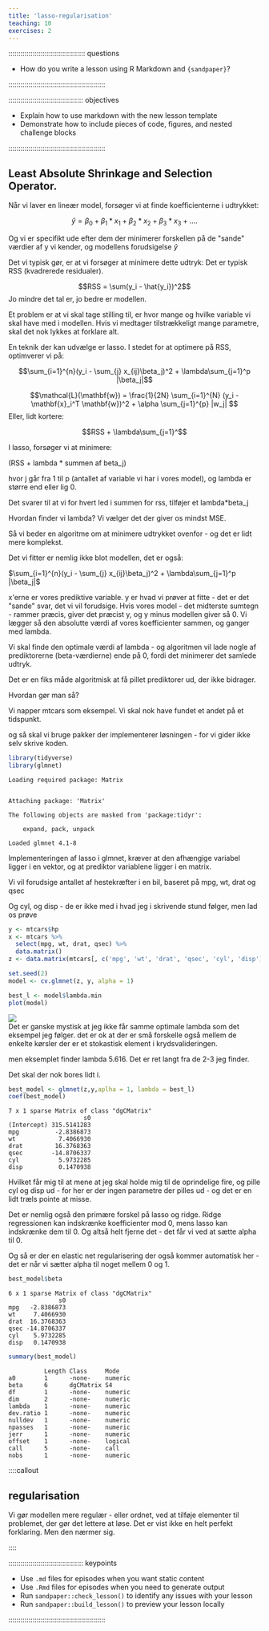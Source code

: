 ```yaml
---
title: 'lasso-regularisation'
teaching: 10
exercises: 2
---
```


:::::::::::::::::::::::::::::::::::::: questions 

- How do you write a lesson using R Markdown and `{sandpaper}`?

::::::::::::::::::::::::::::::::::::::::::::::::

::::::::::::::::::::::::::::::::::::: objectives

- Explain how to use markdown with the new lesson template
- Demonstrate how to include pieces of code, figures, and nested challenge blocks

::::::::::::::::::::::::::::::::::::::::::::::::





## Least Absolute Shrinkage and Selection Operator.

Når vi laver en lineær model, forsøger vi at finde koefficienterne i udtrykket:

$$\hat{y}= \beta_0 + \beta_1*x_1 + \beta_2*x_2 + \beta_3*x_3 +....$$

Og vi er specifikt ude efter dem der minimerer forskellen på de "sande" værdier
af y vi kender, og modellens forudsigelse $\hat{y}$

Det vi typisk gør, er at vi forsøger at minimere dette udtryk:
Det er typisk RSS (kvadrerede residualer).

$$RSS = \sum(y_i - \hat{y_i})^2$$
Jo mindre det tal er, jo bedre er modellen.

Et problem er at vi skal tage stilling til, er hvor mange og hvilke variable
vi skal have med i modellen. Hvis vi medtager tilstrækkeligt mange parametre,
skal det nok lykkes at forklare alt.

En teknik der kan udvælge er lasso. I stedet for at optimere på RSS, optimverer vi på:

$$\sum_{i=1}^{n}(y_i - \sum_{j} x_{ij}\beta_j)^2 + \lambda\sum_{j=1}^p |\beta_j|$$


$$\mathcal{L}(\mathbf{w}) = \frac{1}{2N} \sum_{i=1}^{N} (y_i - \mathbf{x}_i^T \mathbf{w})^2 + \alpha \sum_{j=1}^{p} |w_j|
$$
Eller, lidt kortere:

$$RSS + \lambda\sum_{j=1}^$$


I lasso, forsøger vi at minimere:

\(RSS + lambda * summen af beta_j\)

hvor j går fra 1 til p (antallet af variable vi har i vores model), og lambda
er større end eller lig 0.

Det svarer til at vi for hvert led i summen for rss, tilføjer et lambda*beta_j

Hvordan finder vi lambda? Vi vælger det der giver os mindst MSE.

Så vi beder en algoritme om at minimere udtrykket ovenfor - og det er lidt mere
komplekst.

Det vi fitter er nemlig ikke blot modellen, det er også:

$\sum_{i=1}^{n}(y_i - \sum_{j} x_{ij}\beta_j)^2 + \lambda\sum_{j=1}^p |\beta_j|$

x'erne er vores prediktive variable. y er hvad vi prøver at fitte - det er det
"sande" svar, det vi vil forudsige. Hvis vores model - det midterste sumtegn - 
rammer præcis, giver det præcist y, og y minus modellen giver så 0. 
Vi lægger så den absolutte værdi af vores koefficienter sammen, og ganger med 
lambda.

Vi skal finde den optimale værdi af lambda - og algoritmen vil lade nogle af 
prediktorerne (beta-værdierne) ende på 0, fordi det minimerer det samlede udtryk.

Det er en fiks måde algoritmisk at få pillet prediktorer ud, der ikke bidrager.

Hvordan gør man så?

Vi napper mtcars som eksempel. Vi skal nok have fundet et andet på et tidspunkt.

og så skal vi bruge pakker der implementerer løsningen - for vi gider ikke selv
skrive koden.


``` r
library(tidyverse)
library(glmnet)
```

``` output
Loading required package: Matrix
```

``` output

Attaching package: 'Matrix'
```

``` output
The following objects are masked from 'package:tidyr':

    expand, pack, unpack
```

``` output
Loaded glmnet 4.1-8
```

Implementeringen af lasso i glmnet, kræver at den afhængige variabel ligger i en
vektor, og at prediktor variablene ligger i en matrix.

Vi vil forudsige antallet af hestekræfter i en bil, baseret på mpg, wt, drat og
qsec

Og cyl, og disp - de er ikke med i hvad jeg i skrivende stund følger, men lad os prøve


``` r
y <- mtcars$hp
x <- mtcars %>% 
  select(mpg, wt, drat, qsec) %>% 
  data.matrix()
z <- data.matrix(mtcars[, c('mpg', 'wt', 'drat', 'qsec', 'cyl', 'disp')])
```



``` r
set.seed(2)
model <- cv.glmnet(z, y, alpha = 1)

best_l <- model$lambda.min
plot(model)
```

<img src="fig/lasso-regularisation-rendered-unnamed-chunk-4-1.png" style="display: block; margin: auto;" />
Det er ganske mystisk at jeg ikke får samme optimale lambda som det eksempel
jeg følger. det er ok at der er små forskelle også mellem de enkelte kørsler 
der er et stokastisk element i krydsvalideringen.

men eksemplet finder lambda 5.616. Det er ret langt fra de 2-3 jeg finder.

Det skal der nok bores lidt i.


``` r
best_model <- glmnet(z,y,aplha = 1, lambda = best_l)
coef(best_model)
```

``` output
7 x 1 sparse Matrix of class "dgCMatrix"
                     s0
(Intercept) 315.5141283
mpg          -2.8386873
wt            7.4066930
drat         16.3768363
qsec        -14.8706337
cyl           5.9732285
disp          0.1470938
```
Hvilket får mig til at mene at jeg skal holde mig til
de oprindelige fire, og pille cyl og disp ud - for her er der ingen
parametre der pilles ud - og det er en lidt træls pointe at misse.

Det er nemlig også den primære forskel på lasso og ridge. Ridge regressionen 
kan indskrænke koefficienter mod 0, mens lasso kan indskrænke dem til 0. Og altså helt
fjerne det - det får vi ved at sætte alpha til 0.

Og så er der en elastic net regularisering der også kommer automatisk her - det er 
når vi sætter alpha til noget mellem 0 og 1.


``` r
best_model$beta
```

``` output
6 x 1 sparse Matrix of class "dgCMatrix"
              s0
mpg   -2.8386873
wt     7.4066930
drat  16.3768363
qsec -14.8706337
cyl    5.9732285
disp   0.1470938
```


``` r
summary(best_model)
```

``` output
          Length Class     Mode   
a0        1      -none-    numeric
beta      6      dgCMatrix S4     
df        1      -none-    numeric
dim       2      -none-    numeric
lambda    1      -none-    numeric
dev.ratio 1      -none-    numeric
nulldev   1      -none-    numeric
npasses   1      -none-    numeric
jerr      1      -none-    numeric
offset    1      -none-    logical
call      5      -none-    call   
nobs      1      -none-    numeric
```



::::callout
## regularisation

Vi gør modellen mere regulær - eller ordnet, ved at tilføje elementer til problemet,
der gør det lettere at løse. Det er vist ikke en helt perfekt forklaring. Men den
nærmer sig.

::::

::::::::::::::::::::::::::::::::::::: keypoints 

- Use `.md` files for episodes when you want static content
- Use `.Rmd` files for episodes when you need to generate output
- Run `sandpaper::check_lesson()` to identify any issues with your lesson
- Run `sandpaper::build_lesson()` to preview your lesson locally

::::::::::::::::::::::::::::::::::::::::::::::::

